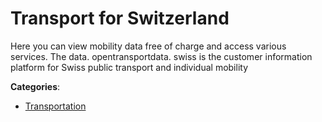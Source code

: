 # Transport for Switzerland


Here you can view mobility data free of charge and access various services. The data. opentransportdata. swiss is the customer information platform for Swiss public transport and individual mobility



**Categories**:
- [Transportation](https://github.com/apis-list/apis-list#transportation)




